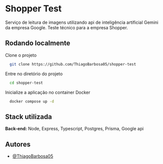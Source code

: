 
# Shopper Test

Serviço de leitura de imagens utilizando api de inteligência artificial Gemini da empresa Google. Teste técnico para a empresa Shopper.


## Rodando localmente

Clone o projeto

```bash
  git clone https://github.com/ThiagoBarbosa05/shopper-test
```

Entre no diretório do projeto

```bash
  cd shopper-test
```

Inicialize a aplicação no container Docker

```bash
  docker compose up -d
```



## Stack utilizada

**Back-end:** Node, Express, Typescript, Postgres, Prisma, Google api


## Autores

- [@ThiagoBarbosa05](https://github.com/ThiagoBarbosa05)

